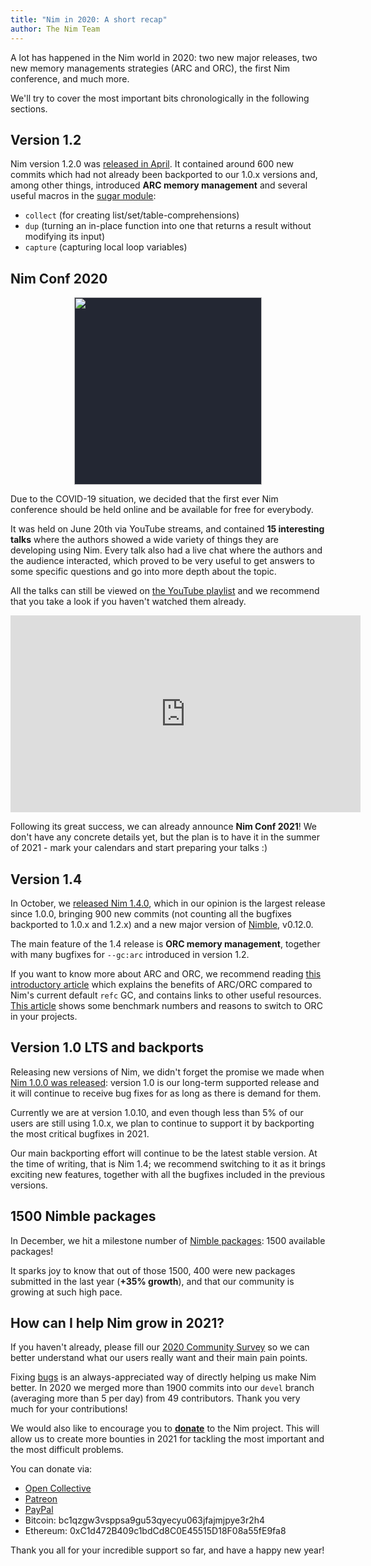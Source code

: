 ```yaml
---
title: "Nim in 2020: A short recap"
author: The Nim Team
---
```


A lot has happened in the Nim world in 2020: two new major releases, two new
memory managements strategies (ARC and ORC), the first Nim conference, and much more.

We'll try to cover the most important bits chronologically in the following
sections.



## Version 1.2

Nim version 1.2.0 was [released in April](https://nim-lang.org/blog/2020/04/03/version-120-released.html).
It contained around 600 new commits which had not already been backported to our
1.0.x versions and, among other things, introduced **ARC memory management** and
several useful macros in the [sugar module](https://nim-lang.org/docs/sugar.html):
- `collect` (for creating list/set/table-comprehensions)
- `dup` (turning an in-place function into one that returns a result without modifying its input)
- `capture` (capturing local loop variables)



## Nim Conf 2020

<p align="center">
<img width="300px" style="background: #232733;" src="/assets/img/nim-conf-2020.svg">
</p>

Due to the COVID-19 situation, we decided that the first ever Nim conference
should be held online and be available for free for everybody.

It was held on June 20th via YouTube streams, and contained **15 interesting talks**
where the authors showed a wide variety of things they are developing using Nim.
Every talk also had a live chat where the authors and the audience interacted,
which proved to be very useful to get answers to some specific questions and
go into more depth about the topic.

All the talks can still be viewed on
[the YouTube playlist](https://www.youtube.com/playlist?list=PLxLdEZg8DRwTIEzUpfaIcBqhsj09mLWHx)
and we recommend that you take a look if you haven't watched them already.

<p align="center">
<iframe width="560" height="315" src="https://www.youtube.com/embed/videoseries?list=PLxLdEZg8DRwTIEzUpfaIcBqhsj09mLWHx" frameborder="0" allow="accelerometer; autoplay; encrypted-media; gyroscope; picture-in-picture" allowfullscreen></iframe>
</p>

Following its great success, we can already announce **Nim Conf 2021**!
We don't have any concrete details yet, but the plan is to have it in the
summer of 2021 - mark your calendars and start preparing your talks :)



## Version 1.4

In October, we [released Nim 1.4.0](https://nim-lang.org/blog/2020/10/16/version-140-released.html),
which in our opinion is the largest release since 1.0.0, bringing 900 new commits
(not counting all the bugfixes backported to 1.0.x and 1.2.x) and a new
major version of [Nimble](https://github.com/nim-lang/nimble), v0.12.0.

The main feature of the 1.4 release is **ORC memory management**, together with
many bugfixes for `--gc:arc` introduced in version 1.2.

If you want to know more about ARC and ORC, we recommend reading
[this introductory article](https://nim-lang.org/blog/2020/10/15/introduction-to-arc-orc-in-nim.html)
which explains the benefits of ARC/ORC compared to Nim's current default
`refc` GC, and contains links to other useful resources.
[This article](https://nim-lang.org/blog/2020/12/08/introducing-orc.html) shows
some benchmark numbers and reasons to switch to ORC in your
projects.



## Version 1.0 LTS and backports

Releasing new versions of Nim, we didn't forget the promise we made when
[Nim 1.0.0 was released](https://nim-lang.org/blog/2019/09/23/version-100-released.html):
version 1.0 is our long-term supported release and it will continue
to receive bug fixes for as long as there is demand for them.

Currently we are at version 1.0.10, and even though less than 5% of our users are
still using 1.0.x, we plan to continue to support it by backporting the most
critical bugfixes in 2021.

Our main backporting effort will continue to be the latest stable version.
At the time of writing, that is Nim 1.4; we recommend switching to it
as it brings exciting new features, together with all the bugfixes included in
the previous versions.



## 1500 Nimble packages

In December, we hit a milestone number of
[Nimble packages](https://nimble.directory/): 1500 available packages!

It sparks joy to know that out of those 1500, 400 were new packages submitted
in the last year (**+35% growth**), and that our community is growing at such
high pace.



## How can I help Nim grow in 2021?

If you haven't already, please fill our
[2020 Community Survey](https://forms.gle/kEWvEeVyfxSHq9Uj8)
so we can better understand what our users really want and their main pain points.

Fixing [bugs](https://github.com/nim-lang/Nim/issues) is an always-appreciated
way of directly helping us make Nim better.
In 2020 we merged more than 1900 commits into  our `devel` branch (averaging more
than 5 per day) from 49 contributors.
Thank you very much for your contributions!

We would also like to encourage you to
[**donate**](https://nim-lang.org/donate.html) to the Nim project. This will
allow us to create more bounties in 2021 for tackling the most important and
the most difficult problems.

You can donate via:

- [Open Collective](https://opencollective.com/nim)
- [Patreon](https://www.patreon.com/araq)
- [PayPal](https://www.paypal.com/donate/?cmd=_s-xclick&hosted_button_id=FLWX5V2PMAXAU)
- Bitcoin: bc1qzgw3vsppsa9gu53qyecyu063jfajmjpye3r2h4
- Ethereum: 0xC1d472B409c1bdCd8C0E45515D18F08a55fE9fa8


Thank you all for your incredible support so far, and have a happy new year!
